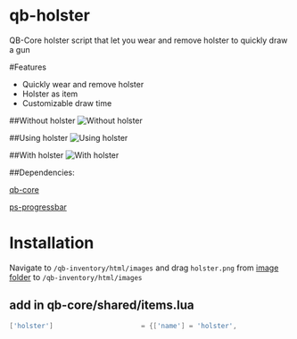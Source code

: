 # qb-holster
 QB-Core holster script that let you wear and remove holster to quickly draw a gun

#Features
- Quickly wear and remove holster
- Holster as item
- Customizable draw time

##Without holster
![Without holster](https://streamable.com/d877wj)

##Using holster
![Using holster](https://streamable.com/ovu3h9)

##With holster
![With holster](https://streamable.com/tu7ln2)
 
##Dependencies:

[qb-core](https://github.com/qbcore-framework/qb-core)

[ps-progressbar](https://github.com/Project-Sloth/progressbar)

# **Installation**
Navigate to `/qb-inventory/html/images` and drag `holster.png` from [image folder](image/holster.png) to `/qb-inventory/html/images`
## **add in qb-core/shared/items.lua**
```lua
['holster']						 = {['name'] = 'holster', 						['label'] = 'Holster', 					['weight'] = 5, 		['type'] = 'item', 		['image'] = 'holster.png',		 		['unique'] = true, 		['useable'] = true, 	['shouldClose'] = true, 	['combinable'] = nil,  ['description'] = 'An holster to quickly draw your handgun.'},

```